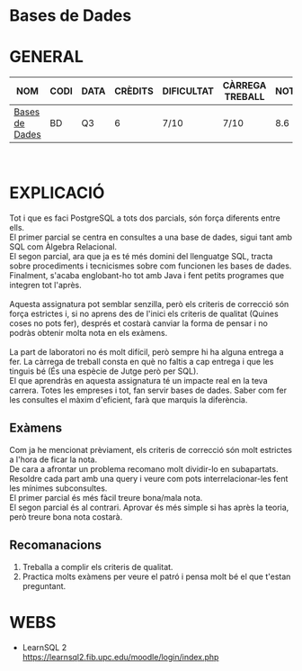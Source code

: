 # Bases de Dades
# GENERAL
| NOM | CODI | DATA | CRÈDITS | DIFICULTAT | CÀRREGA TREBALL | NOTA |
| --- | --- | --- | --- | --- | --- | --- |
| [Bases de Dades](https://www.fib.upc.edu/ca/estudis/graus/grau-en-enginyeria-informatica/pla-destudis/assignatures/BD) | BD | Q3 | 6 | 7/10 | 7/10 | 8.6 |

<br>

# EXPLICACIÓ
Tot i que es faci PostgreSQL a tots dos parcials, són força diferents entre ells. <br>
El primer parcial se centra en consultes a una base de dades, sigui tant amb SQL com Àlgebra Relacional. <br>
El segon parcial, ara que ja es té més domini del llenguatge SQL, tracta sobre procediments i tecnicismes sobre com funcionen les bases de dades. <br>
Finalment, s'acaba englobant-ho tot amb Java i fent petits programes que integren tot l'après. <br>
<br>
Aquesta assignatura pot semblar senzilla, però els criteris de correcció són força estrictes i, si no aprens des de l'inici els criteris de qualitat (Quines coses no pots fer), després et costarà canviar la forma de pensar i no podràs obtenir molta nota en els exàmens. <br>
<br>
La part de laboratori no és molt difícil, però sempre hi ha alguna entrega a fer. La càrrega de treball consta en què no faltis a cap entrega i que les tinguis bé (És una espècie de Jutge però per SQL). <br>
El que aprendràs en aquesta assignatura té un impacte real en la teva carrera. Totes les empreses i tot, fan servir bases de dades. Saber com fer les consultes el màxim d'eficient, farà que marquis la diferència.

## Exàmens
Com ja he mencionat prèviament, els criteris de correcció són molt estrictes a l'hora de ficar la nota. <br>
De cara a afrontar un problema recomano molt dividir-lo en subapartats. Resoldre cada part amb una query i veure com pots interrelacionar-les fent les mínimes subconsultes.<br>
El primer parcial és més fàcil treure bona/mala nota. <br>
El segon parcial és al contrari. Aprovar és més simple si has après la teoria, però treure bona nota costarà. <br>

## Recomanacions
1. Treballa a complir els criteris de qualitat.
2. Practica molts exàmens per veure el patró i pensa molt bé el que t'estan preguntant.

# WEBS
- LearnSQL 2 <br>
https://learnsql2.fib.upc.edu/moodle/login/index.php